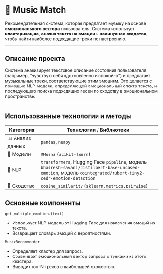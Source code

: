 # 🎵 Music Match 

Рекомендательная система, которая предлагает музыку на основе **эмоционального вектора** пользователя. Система использует **кластеризацию**, **анализ текста на эмоции** и **косинусное сходство**, чтобы найти наиболее подходящие треки по настроению.

---

## Описание проекта

Система анализирует текстовое описание состояния пользователя (например, "чувствую себя вдохновленно и спокойно") и предлагает музыкальные треки, соответствующие этим эмоциям. Это делается с помощью NLP-модели, определяющей эмоциональный спектр текста, и последующего поиска подходящих песен по сходству в эмоциональном пространстве.

---

## Использованные технологии и методы

| Категория          | Технологии / Библиотеки                                        |
|-------------------|----------------------------------------------------------------|
| 📊 Анализ данных   | `pandas`, `numpy`                                              |
| 🤖 Модели          | `KMeans` (`scikit-learn`)                                      |
| 💬 NLP             | `transformers`, Hugging Face `pipeline`, модель `bhadresh-savani/distilbert-base-uncased-emotion`, модель `cointegrated/rubert-tiny2-cedr-emotion-detection` |
| 📐 Сходство        | `cosine_similarity` (`sklearn.metrics.pairwise`)              |


 ## Основные компоненты
`get_multiple_emotions(text)`
 - Использует NLP-модель от Hugging Face для извлечения эмоций из текста.
 - Возвращает словарь эмоций с вероятностями.

`MusicRecommender`
 - Определяет кластер для запроса.
 - Сравнивает эмоциональный вектор запроса с треками из этого кластера.
 - Выводит топ-N треков с наибольшей схожестью.

